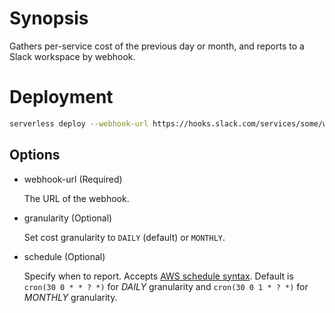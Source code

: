 # Synopsis

Gathers per-service cost of the previous day or month, and reports to a Slack workspace by webhook.

# Deployment

``` bash
serverless deploy --webhook-url https://hooks.slack.com/services/some/webhook/url
```

## Options

* webhook-url (Required)

  The URL of the webhook.

* granularity (Optional)

  Set cost granularity to `DAILY` (default) or `MONTHLY`.

* schedule (Optional)

  Specify when to report. Accepts [AWS schedule syntax](http://docs.aws.amazon.com/AmazonCloudWatch/latest/events/ScheduledEvents.html).
  Default is `cron(30 0 * * ? *)` for _DAILY_ granularity and `cron(30 0 1 * ? *)` for _MONTHLY_ granularity.
